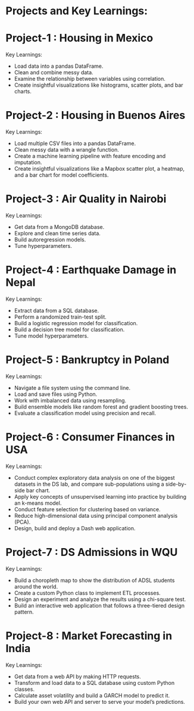 # Projects and Key Learnings:

# Project-1 : Housing in Mexico
Key Learnings:
- Load data into a pandas DataFrame.
- Clean and combine messy data.
- Examine the relationship between variables using correlation.
- Create insightful visualizations like histograms, scatter plots, and bar charts.

# Project-2 : Housing in Buenos Aires
Key Learnings:
- Load multiple CSV files into a pandas DataFrame.
- Clean messy data with a wrangle function.
- Create a machine learning pipeline with feature encoding and imputation.
- Create insightful visualizations like a Mapbox scatter plot, a heatmap, and a bar chart for model coefficients.

# Project-3 : Air Quality in Nairobi
Key Learnings:
- Get data from a MongoDB database.
- Explore and clean time series data.
- Build autoregression models.
- Tune hyperparameters.

# Project-4 : Earthquake Damage in Nepal
Key Learnings:
- Extract data from a SQL database.
- Perform a randomized train-test split.
- Build a logistic regression model for classification.
- Build a decision tree model for classification.
- Tune model hyperparameters.

# Project-5 : Bankruptcy in Poland
Key Learnings:
- Navigate a file system using the command line.
- Load and save files using Python.
- Work with imbalanced data using resampling.
- Build ensemble models like random forest and gradient boosting trees.
- Evaluate a classification model using precision and recall.

# Project-6 : Consumer Finances in USA
Key Learnings:
- Conduct complex exploratory data analysis on one of the biggest datasets in the DS lab, and compare sub-populations using a side-by-side bar chart.
- Apply key concepts of unsupervised learning into practice by building an k-means model.
- Conduct feature selection for clustering based on variance.
- Reduce high-dimensional data using principal component analysis (PCA).
- Design, build and deploy a Dash web application.

# Project-7 : DS Admissions in WQU
Key Learnings:
- Build a choropleth map to show the distribution of ADSL students around the world.
- Create a custom Python class to implement ETL processes.
- Design an experiment and analyze the results using a chi-square test.
- Build an interactive web application that follows a three-tiered design pattern.

# Project-8 : Market Forecasting in India
Key Learnings:
- Get data from a web API by making HTTP requests.
- Transform and load data to a SQL database using custom Python classes.
- Calculate asset volatility and build a GARCH model to predict it.
- Build your own web API and server to serve your model’s predictions.
